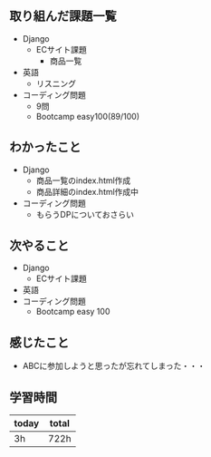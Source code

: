 ## 取り組んだ課題一覧
- Django
	- ECサイト課題
		- 商品一覧
- 英語
	- リスニング
- コーディング問題
	- 9問
	- Bootcamp easy100(89/100)
## わかったこと
- Django
	- 商品一覧のindex.html作成
	- 商品詳細のindex.html作成中
- コーディング問題
	- もらうDPについておさらい
## 次やること
- Django
	- ECサイト課題
- 英語
- コーディング問題
	- Bootcamp easy 100
## 感じたこと
- ABCに参加しようと思ったが忘れてしまった・・・
## 学習時間

| today | total |
| ----- | ----- |
| 3h    | 722h  |

